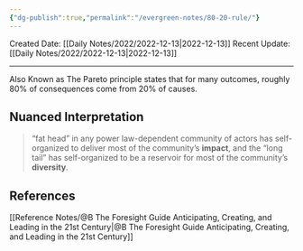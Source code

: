 ```yaml
---
{"dg-publish":true,"permalink":"/evergreen-notes/80-20-rule/"}
---
```



Created Date: [[Daily Notes/2022/2022-12-13\|2022-12-13]]
Recent Update:  [[Daily Notes/2022/2022-12-13\|2022-12-13]]

---
Also Known as The Pareto principle states that for many outcomes, roughly 80% of consequences come from 20% of causes.

## Nuanced Interpretation
> “fat head” in any power law-dependent community of actors has self-organized to deliver most of the community’s **impact**, and the “long tail” has self-organized to be a reservoir for most of the community’s **diversity**.




## References
[[Reference Notes/@B The Foresight Guide Anticipating, Creating, and Leading in the 21st Century\|@B The Foresight Guide Anticipating, Creating, and Leading in the 21st Century]]
